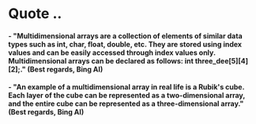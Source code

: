 # Quote ..

#### - "Multidimensional arrays are a collection of elements of similar data types such as int, char, float, double, etc. They are stored using index values and can be easily accessed through index values only. Multidimensional arrays can be declared as follows: int three_dee[5][4][2];." (Best regards, Bing AI)

#### - "An example of a multidimensional array in real life is a Rubik's cube. Each layer of the cube can be represented as a two-dimensional array, and the entire cube can be represented as a three-dimensional array." (Best regards, Bing AI)

